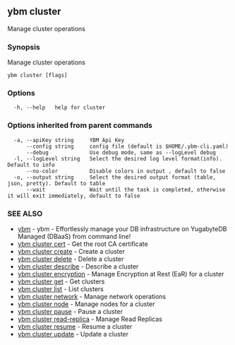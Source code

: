 ## ybm cluster

Manage cluster operations

### Synopsis

Manage cluster operations

```
ybm cluster [flags]
```

### Options

```
  -h, --help   help for cluster
```

### Options inherited from parent commands

```
  -a, --apiKey string     YBM Api Key
      --config string     config file (default is $HOME/.ybm-cli.yaml)
      --debug             Use debug mode, same as --logLevel debug
  -l, --logLevel string   Select the desired log level format(info). Default to info
      --no-color          Disable colors in output , default to false
  -o, --output string     Select the desired output format (table, json, pretty). Default to table
      --wait              Wait until the task is completed, otherwise it will exit immediately, default to false
```

### SEE ALSO

* [ybm](ybm.md)	 - ybm - Effortlessly manage your DB infrastructure on YugabyteDB Managed (DBaaS) from command line!
* [ybm cluster cert](ybm_cluster_cert.md)	 - Get the root CA certificate
* [ybm cluster create](ybm_cluster_create.md)	 - Create a cluster
* [ybm cluster delete](ybm_cluster_delete.md)	 - Delete a cluster
* [ybm cluster describe](ybm_cluster_describe.md)	 - Describe a cluster
* [ybm cluster encryption](ybm_cluster_encryption.md)	 - Manage Encryption at Rest (EaR) for a cluster
* [ybm cluster get](ybm_cluster_get.md)	 - Get clusters
* [ybm cluster list](ybm_cluster_list.md)	 - List clusters
* [ybm cluster network](ybm_cluster_network.md)	 - Manage network operations
* [ybm cluster node](ybm_cluster_node.md)	 - Manage nodes for a cluster
* [ybm cluster pause](ybm_cluster_pause.md)	 - Pause a cluster
* [ybm cluster read-replica](ybm_cluster_read-replica.md)	 - Manage Read Replicas
* [ybm cluster resume](ybm_cluster_resume.md)	 - Resume a cluster
* [ybm cluster update](ybm_cluster_update.md)	 - Update a cluster

